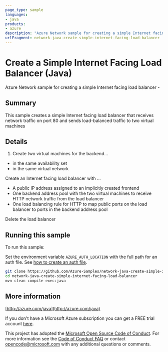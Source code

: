 ```yaml
---
page_type: sample
languages:
- java
products:
- azure
description: "Azure Network sample for creating a simple Internet facing load balancer."
urlFragment: network-java-create-simple-internet-facing-load-balancer
---
```


# Create a Simple Internet Facing Load Balancer (Java)

Azure Network sample for creating a simple Internet facing load balancer -
 
## Summary
 
This sample creates a simple Internet facing load balancer that receives network traffic on port 80 and sends load-balanced traffic to two virtual machines
 
## Details
 
  1. Create two virtual machines for the backend...
  - in the same availability set
  - in the same virtual network
 
  Create an Internet facing load balancer with ...
  - A public IP address assigned to an implicitly created frontend
  - One backend address pool with the two virtual machines to receive HTTP network traffic from the load balancer
  - One load balancing rule for HTTP to map public ports on the load
    balancer to ports in the backend address pool

  Delete the load balancer
 

## Running this sample

To run this sample:

Set the environment variable `AZURE_AUTH_LOCATION` with the full path for an auth file. See [how to create an auth file](https://github.com/Azure/azure-libraries-for-java/blob/master/AUTH.md).

```bash
git clone https://github.com/Azure-Samples/network-java-create-simple-internet-facing-load-balancer.git
cd network-java-create-simple-internet-facing-load-balancer
mvn clean compile exec:java
```

## More information

[http://azure.com/java](http://azure.com/java)

If you don't have a Microsoft Azure subscription you can get a FREE trial account [here](http://go.microsoft.com/fwlink/?LinkId=330212).

This project has adopted the [Microsoft Open Source Code of Conduct](https://opensource.microsoft.com/codeofconduct/). For more information see the [Code of Conduct FAQ](https://opensource.microsoft.com/codeofconduct/faq/) or contact [opencode@microsoft.com](mailto:opencode@microsoft.com) with any additional questions or comments.
